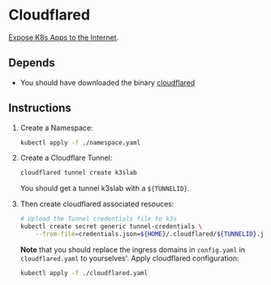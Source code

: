 # Cloudflared

[Expose K8s Apps to the Internet](https://developers.cloudflare.com/cloudflare-one/tutorials/many-cfd-one-tunnel/).

## Depends

* You should have downloaded the binary [cloudflared](https://github.com/cloudflare/cloudflared)

## Instructions

1. Create a Namespace:
    ```bash
    kubectl apply -f ./namespace.yaml
    ```
2. Create a Cloudflare Tunnel:
    ```bash
    cloudflared tunnel create k3slab
    ```
    You should get a tunnel k3slab with a `${TUNNELID}`.
    
3. Then create cloudflared associated resouces:
    ```bash
    # Upload the Tunnel credentials file to k3s
    kubectl create secret generic tunnel-credentials \
        --from-file=credentials.json=${HOME}/.cloudflared/${TUNNELID}.json -n cloudflared
    ```
    **Note** that you should replace the ingress domains in `config.yaml` in `cloudflared.yaml` to yourselves'. Apply cloudflared configuration:
    ```bash
    kubectl apply -f ./cloudflared.yaml
    ```

